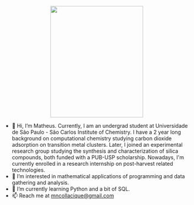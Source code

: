 <p align="center">
<img src="https://user-images.githubusercontent.com/61064593/118993549-fcd65700-b95b-11eb-8a0d-7fdf3b74b50c.png" width="250" height="300">
</p>

- 👋 Hi, I’m Matheus. Currently, I am an undergrad student at Universidade de São Paulo - São Carlos Institute of Chemistry. I have a 2 year long background on computational 
chemistry studying carbon dioxide adsorption on transition metal clusters. Later, I joined an experimental research group studying the synthesis and characterization of silica
compounds, both funded with a PUB-USP scholarship. Nowadays, I'm currently enrolled in a research internship on post-harvest related technologies.
- 👀 I’m interested in mathematical applications of programming and data gathering and analysis.
- 🌱 I’m currently learning Python and a bit of SQL.
- 📫 Reach me at mncollacique@gmail.com

<!---
mathfirez/mathfirez is a ✨ special ✨ repository because its `README.md` (this file) appears on your GitHub profile.
You can click the Preview link to take a look at your changes.
--->
